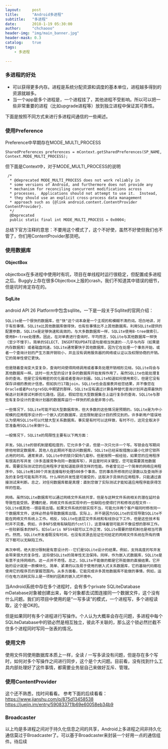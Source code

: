 ```yaml
---
layout:     post
title:      "Android多进程"
subtitle:   "多进程"
date:       2018-1-19 05:30:00
author:     "chchaooo"
header-img: "img/main_banner.jpg"
header-mask: 0.3
catalog:    true
tags:
    - 多进程
   
---
```


### 多进程的好处
* 可以获得更多内存。进程是系统分配资源和调度的基本单位，进程越多得到的资源就越多。
* 当一个app是多个进程是，一个进程挂了，其他进程不受影响。所以可以把一些非常重要的进程（比如upgrade进程等）放到独立进程中保证其可靠性。

下面是按照不同方式来进行多进程间通信的一些阐述。

### 使用Preference

Preference中早期存在MODE_MULTI_PROCESS
```
SharedPreferences preferences = mContext.getSharedPreferences(SP_NAME, Context.MODE_MULTI_PROCESS);
```
但下面是Context中，对于MODE_MULTI_PROCESS的说明
```
 /*
  * @deprecated MODE_MULTI_PROCESS does not work reliably in
  * some versions of Android, and furthermore does not provide any
  * mechanism for reconciling concurrent modifications across
  * processes.  Applications should not attempt to use it.  Instead,
  * they should use an explicit cross-process data management
  * approach such as {@link android.content.ContentProvider ContentProvider}.
  */
  @Deprecated
  public static final int MODE_MULTI_PROCESS = 0x0004;
```
总结下官方注释的意思：不要用这个模式了，这个不好使，虽然不好使但我们也不管了，你们用ContentProvider那货吧。

### 使用数据库

#### ObjectBox
objectbox在多进程中使用时有坑，项目在单线程时运行很稳定，但配置成多进程之后。Buggly上存在很多Objectbox上报的crash，我们不知道其中错误的细节，但是坑时肯定存在的。


#### SqlLite
android API 26 Platform中包含sqllite。一下是一段关于Sqllite的官网介绍：

```
SQLite是一个很快的数据库，但"快"这个词本身是一个主观的和模糊不清的词。坦白地讲，对于有些事情，SQLite比其他数据库做得快，也有些事情比不上其他数据库。利用SQLite提供的配置参数，SQLite是足够快速和高效的。与大多数数据库一样，SQLite使用B-tree做索引，使用B+-tree处理表。因此，在对单表进行查询时，平均而言，SQLite与其他数据库一样快（至少不慢于）。简单的SELECT、INSERT和UPDATE语句是相当快速的--几乎与内存（如果是内存数据库）或者磁盘同速。SQLite通常要快于其他数据库，因为它在处理一个事务开始，或者一个查询计划的产生方面开销较小，并且没有调用服务器的网络或认证以及权限协商的开销。它的简单性使它更快。

但是随着查询变大变复杂，查询时间使得网络调用或者事务处理开销相形见绌，SQLite将会与其他数据库一样。这时一些大型的设计复杂的数据库开始发挥作用了。虽然SQLite也能处理复杂的查询，但是它没有精密的优化器或者查询计划器。SQLite知道如何使用索引，但是它没有保存详细的表统计信息。假如执行17路join，SQLite也会连接表并给您结果，并不像您在Oracle或者PostgreSQL中期望的那样，SQLite没有通过计算各种替代查询计划并选择最快的候选计划来尝试判断优化路径。因此，假如您在大型数据集合上运行复杂的查询，SQLite与那些有复杂设计的查询计划器的数据库运行一样快的机会是非常小的。

一些情况下，SQLite可能不如大型数据库快，但大多数的这些情况是预期的。SQLite是为中小规模的应用程序设计的一个嵌入式的数据库，这些限制是设计目的预见到的。许多新用户错误地认为使用SQLite可以代替大型关系数据库。事实是有时可以这样做，有时不行，这完全取决于您准备用SQLite来做什么。

一般情况下，SQLite的局限性主要有以下两方面：

并发。SQLite的锁机制是粗粒度的，它允许多个读，但是一次只允许一个写。写锁会在写期间排他地锁定数据库，其他人在此期间不能访问数据库。SQLite已经采取措施以最小化排它锁所占用的时间。通常来讲，SQLite中的锁只保持几毫秒。但是按照一般经验，如果您的应用程序有很高的写并发（许多连接竞争向同一数据库写），并且是时间关键型，您可能需要其他数据库。需要实际测试您的应用程序才能知道能获得怎样的性能。作者曾见过一个简单的网络应用程序中，SQLite用100个并发连接每秒处理500多个事务。您的事务所修改的记录数以及查询所涉及的复杂性可能有所不同。什么样的并发性是可接受的，这取决于具体的应用程序，只能通过直接测试来判断。总之，对任何数据库都是真理：直到您做了实际测试才能知道应用程序能获得怎样的性能。

网络。虽然SQLite数据库可以通过网络文件系统共享，但是与这种文件系统相关的潜在延时会导致性能受损。更糟的是，网络文件系统实现中的一些缺陷也使得打开和修改远程文件--SQLite或其他--很容易出错。如果文件系统的锁实现不当，可能允许两个客户端同时修改同一个数据库文件，这样必然会导致数据库出错。实际上，并不是因为SQLite的实现导致SQLite不能在网络文件系统上工作。相反，SQLite在底层文件系统和有线协议下工作，但是这些技术有时并不完善。例如，许多NFS使用有缺陷的fcntl()，这意味着锁可能并不像设想的那样工作。一些较新版本的NFS，如Solaris NFSV4就可以工作正常，SQLite需要的锁机制也是相当可靠的。然而，SQLite开发者既没有时间，也没有资源去验证任何给定的网络文件系统在所有的情况下都可以无缺陷工作。

再次申明，绝大部分限制是有意设计的--它们是SQLite设计的结果。例如，支持高度的写并发会带来很大的复杂性，这将使SQLite的简单性无法保持。同样，作为嵌入式数据库，SQLite是有意不支持网络的。这一点并不奇怪。总之，SQLite不能做的都是它所能做的直接结果。它开始的设计就是一款模块化、简单、紧凑的以及易于使用的嵌入式关系数据库，它的基础代码都在使用它的程序员的掌握范围内。从多方面看，它能完成许多其他数据库不能做的事情，例如，运行在电力消耗实际上是一项制约因素的嵌入式环境中。
```
当Android系统中存在多个进程时，会有多个private SQLiteDatabase mDatabase对象被创建出来，每个对象都去试图连接同一个数据文件，这个没有什么问题。我们的项目中使用的是“一写多读”的模式，一个进程写，多个进程读取，这个是OK的。

但是如果同时有多个进程进行写操作。个人认为大概率会存在问题，多进程中每个SQLiteDatabase中的锁必然是相互独立，彼此不关联的，那么这个锁必然拦截不住多个进程同时写同一张表的情况。

### 使用文件
使用文件同使用数据库本质上一样，全读 / 一写多读没有问题，但是存在多个写时，如何对多个写操作之间进行同步，这个是个大问题。目前看，没有找到什么工具内部处理好了这件事情，都需要业务层自己来做好互斥、管理。

### 使用ContentProvider

这个还不熟悉，找时间看看。
参考下面的后续看看：
https://www.jianshu.com/p/875d13458538
https://juejin.im/entry/590833711b69e60058eb34b9

### Broadcaster
以上均是多进程之间对于持久化信息之间的共享，Android上多进程之间非持久化通信莫过于Broadcaster了。可以基于Broadcaster来封装一个好用一点的通信组件。待后续



